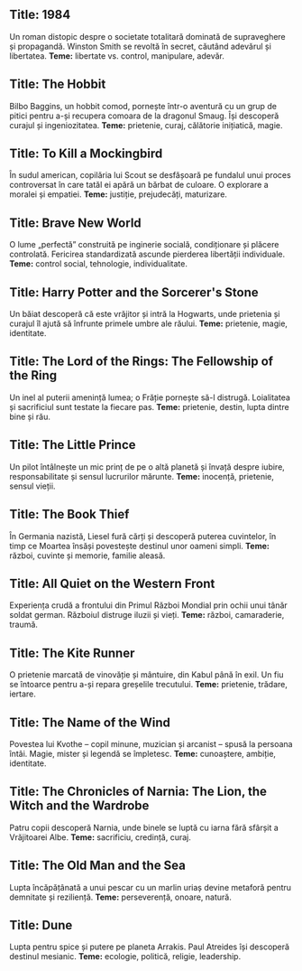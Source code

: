 ## Title: 1984
Un roman distopic despre o societate totalitară dominată de supraveghere și propagandă.
Winston Smith se revoltă în secret, căutând adevărul și libertatea.
**Teme:** libertate vs. control, manipulare, adevăr.


## Title: The Hobbit
Bilbo Baggins, un hobbit comod, pornește într-o aventură cu un grup de pitici pentru a-și
recupera comoara de la dragonul Smaug. Își descoperă curajul și ingeniozitatea.
**Teme:** prietenie, curaj, călătorie inițiatică, magie.


## Title: To Kill a Mockingbird
În sudul american, copilăria lui Scout se desfășoară pe fundalul unui proces controversat
în care tatăl ei apără un bărbat de culoare. O explorare a moralei și empatiei.
**Teme:** justiție, prejudecăți, maturizare.


## Title: Brave New World
O lume „perfectă” construită pe inginerie socială, condiționare și plăcere controlată.
Fericirea standardizată ascunde pierderea libertății individuale.
**Teme:** control social, tehnologie, individualitate.


## Title: Harry Potter and the Sorcerer's Stone
Un băiat descoperă că este vrăjitor și intră la Hogwarts, unde prietenia și curajul îl ajută
să înfrunte primele umbre ale răului.
**Teme:** prietenie, magie, identitate.


## Title: The Lord of the Rings: The Fellowship of the Ring
Un inel al puterii amenință lumea; o Frăție pornește să-l distrugă. Loialitatea și sacrificiul
sunt testate la fiecare pas.
**Teme:** prietenie, destin, lupta dintre bine și rău.


## Title: The Little Prince
Un pilot întâlnește un mic prinț de pe o altă planetă și învață despre iubire, responsabilitate
și sensul lucrurilor mărunte.
**Teme:** inocență, prietenie, sensul vieții.


## Title: The Book Thief
În Germania nazistă, Liesel fură cărți și descoperă puterea cuvintelor, în timp ce Moartea
însăși povestește destinul unor oameni simpli.
**Teme:** război, cuvinte și memorie, familie aleasă.


## Title: All Quiet on the Western Front
Experiența crudă a frontului din Primul Război Mondial prin ochii unui tânăr soldat german.
Războiul distruge iluzii și vieți.
**Teme:** război, camaraderie, traumă.


## Title: The Kite Runner
O prietenie marcată de vinovăție și mântuire, din Kabul până în exil.
Un fiu se întoarce pentru a-și repara greșelile trecutului.
**Teme:** prietenie, trădare, iertare.


## Title: The Name of the Wind
Povestea lui Kvothe – copil minune, muzician și arcanist – spusă la persoana întâi.
Magie, mister și legendă se împletesc.
**Teme:** cunoaștere, ambiție, identitate.


## Title: The Chronicles of Narnia: The Lion, the Witch and the Wardrobe
Patru copii descoperă Narnia, unde binele se luptă cu iarna fără sfârșit a Vrăjitoarei Albe.
**Teme:** sacrificiu, credință, curaj.


## Title: The Old Man and the Sea
Lupta încăpățânată a unui pescar cu un marlin uriaș devine metaforă pentru demnitate și
reziliență.
**Teme:** perseverență, onoare, natură.


## Title: Dune
Lupta pentru spice și putere pe planeta Arrakis. Paul Atreides își descoperă destinul
mesianic.
**Teme:** ecologie, politică, religie, leadership.